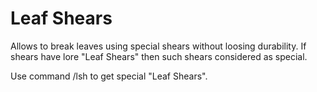 # Leaf Shears

Allows to break leaves using special shears without loosing durability.
If shears have lore "Leaf Shears" then such shears considered as special.

Use command /lsh to get special "Leaf Shears". 